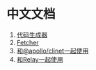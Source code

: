# 中文文档

1. [代码生成器](generator_zh_CN.md)
2. [Fetcher](fetcher_zh_CN.md)
3. [和@apollo/clinet一起使用](apollo_zh_CN.md)
4. [和Relay一起使用](relay_zh_CN.md)